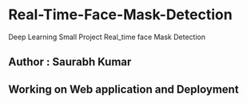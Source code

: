 # Real-Time-Face-Mask-Detection
Deep Learning Small Project Real_time face Mask Detection

## Author : Saurabh Kumar

## Working on Web application and Deployment
